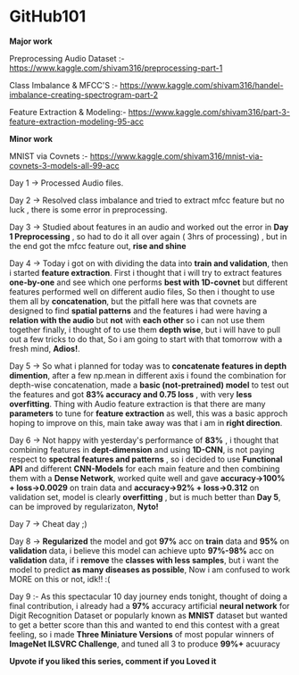 # GitHub101
**Major work**

Preprocessing Audio Dataset :- https://www.kaggle.com/shivam316/preprocessing-part-1 

Class Imbalance & MFCC'S :- https://www.kaggle.com/shivam316/handel-imbalance-creating-spectrogram-part-2

Feature Extraction & Modeling:- https://www.kaggle.com/shivam316/part-3-feature-extraction-modeling-95-acc

**Minor work**

MNIST via Covnets :- https://www.kaggle.com/shivam316/mnist-via-covnets-3-models-all-99-acc




Day 1 -> Processed Audio files.

Day 2 ->  Resolved class imbalance and tried to extract mfcc feature but no luck , there is some error in preprocessing.

Day 3 -> Studied about features in an audio and worked out the error in **Day 1 Preprocessing** , so had to do it all over again
          ( 3hrs of processing) , but in the end got the mfcc feature out, **rise and shine**
          
Day 4 -> Today i got on with dividing the data into **train and validation**, then i started **feature extraction**.
          First i thought that i will try to extract features **one-by-one** and see which one performs **best with 1D-covnet** but different
          features performed well on different audio files,
          So then i thought to use them all by **concatenation**, but the pitfall here was that covnets are designed to find **spatial patterns**
          and the features i had were having a **relation with the audio** but **not** with **each other** so i can not use them together
          finally, i thought of to use them **depth wise**, but i will have to pull out a few tricks to do that,
          So i am going to start with that tomorrow with a fresh mind, **Adios!**.
          
Day 5 -> So what i planned for today was to **concatenate features in depth dimention**, after a few np.mean in different axis i found the combination
          for depth-wise concatenation, made a **basic (not-pretrained) model** to test out the features and got **83% accuracy and 0.75 loss** , with very
          **less overfitting**.
          Thing with Audio feature extraction is that there are many **parameters** to tune for **feature extraction** as well, this was a basic approch
          hoping to improve on this, main take away was that i am in **right direction**.

Day 6 -> Not happy with yesterday's performance of **83%** , i thought that combining features in **dept-dimension** and using **1D-CNN**, is not paying
          respect to **spectral features and patterns** , so i decided to use **Functional API** and different **CNN-Models** for each main feature and then combining 
          them with a **Dense Network**, worked quite well  and gave **accuracy->100% + loss->0.0029** on train data and **accuracy->92% + loss->0.312**
          on validation set, model is clearly **overfitting** , but is much better than **Day 5**, can be improved by regularizaton, **Nyto!**

Day 7 -> Cheat day ;)

Day 8 -> **Regularized** the model and got **97%** acc on **train** data and **95%** on **validation** data, i believe this model can achieve upto **97%-98%** acc
          on **validation** data, if i **remove** the **classes with less samples**, but i want the model to predict **as many diseases as possible**,
          Now i am confused to work MORE on this or not, idk!! :( 
          
Day 9 :- As this spectacular 10 day journey ends tonight, thought of doing a final contribution, i already had a **97%** accuracy artificial
          **neural network** for Digit Recognition Dataset or popularly known as **MNIST** dataset but wanted to get a better score than this and wanted to end this 
          contest with a great feeling, so i made **Three Miniature Versions** of most popular winners of **ImageNet ILSVRC Challenge**, and tuned all 3 to produce
          **99%+** acuuracy
          
          
   **Upvote if you liked this series, comment if you Loved it**
